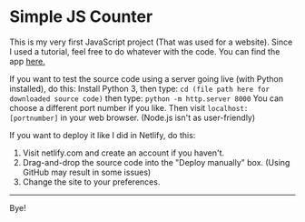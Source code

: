 # Simple JS Counter 
This is my very first JavaScript project (That was used for a website). Since I used a tutorial, feel free to do whatever with the code. You can find the app [here.](anicount.netlify.app)

If you want to test the source code using a server going live (with Python installed), do this:
Install Python 3, then type:
`cd (file path here for downloaded source code)`
then type:
`python -m http.server 8000`
You can choose a different port number if you like.
Then visit `localhost:[portnumber]` in your web browser.
(Node.js isn't as user-friendly)

If you want to deploy it like I did in Netlify, do this:
1. Visit netlify.com and create an account if you haven't.
2. Drag-and-drop the source code into the "Deploy manually" box. (Using GitHub may result in some issues)
3. Change the site to your preferences.
__________________________________________________________________________________________________________
Bye!
 
